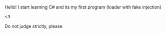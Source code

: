 Hello! I start learning C# and its my first program (loader with fake injection)

<3

Do not judge strictly, please
